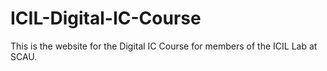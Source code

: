# ICIL-Digital-IC-Course
This is the website for the Digital IC Course for members of the ICIL Lab at SCAU.
